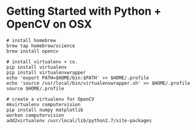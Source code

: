 

# Getting Started with Python + OpenCV on OSX

	# install homebrew
	brew tap homebrew/science
	brew install opencv

	# install virtualenv + co.
	pip install virtualenv
	pip install virtualenvwrapper
	echo 'export PATH=$HOME/bin:$PATH' >> $HOME/.profile
	echo 'source /usr/local/bin/virtualenvwrapper.sh' >> $HOME/.profile
	source $HOME/.profile

	# create a virtualenv for OpenCV
	mkvirtualenv computervision
	pip install numpy matplotlib
	workon computervision
	add2virtualenv /usr/local/lib/python2.7/site-packages